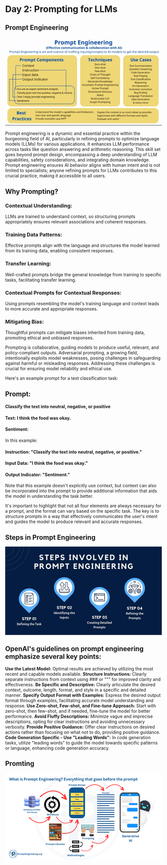 # **Day 2: Prompting for LLMs**
## **Prompt Engineering**

![alt text](assests/prompt%20eng.jpeg)

Prompt engineering is a dynamic and essential practice within the burgeoning field of AI, particularly in refining prompts to optimize language models (LLMs) for various applications. It enhances LLM performance across tasks like question answering and arithmetic reasoning. This skill set goes beyond prompt design, encompassing a deep understanding of LLM capabilities, safety considerations, and integrating domain knowledge. Prompt engineering ensures AI behavior aligns with human intent and is not limited to specialists; anyone refining prompts for LLMs contributes to this crucial practice, making it accessible to all users.

## **Why Prompting?**
### Contextual Understanding: 
LLMs are trained to understand context, so structuring prompts appropriately ensures relevant associations and coherent responses.

### Training Data Patterns: 
Effective prompts align with the language and structures the model learned from its training data, enabling consistent responses.

### Transfer Learning: 
Well-crafted prompts bridge the general knowledge from training to specific tasks, facilitating transfer learning.

### Contextual Prompts for Contextual Responses: 
Using prompts resembling the model's training language and context leads to more accurate and appropriate responses.

### Mitigating Bias: 
Thoughtful prompts can mitigate biases inherited from training data, promoting ethical and unbiased responses.

Prompting is collaborative, guiding models to produce useful, relevant, and policy-compliant outputs. Adversarial prompting, a growing field, intentionally exploits model weaknesses, posing challenges in safeguarding against harmful or misleading responses. Addressing these challenges is crucial for ensuring model reliability and ethical use.

Here's an example prompt for a text classification task:


## Prompt:

#### Classify the text into neutral, negative, or positive
#### Text: I think the food was okay.
#### Sentiment:

In this example:

#### Instruction: "Classify the text into neutral, negative, or positive."
#### Input Data: "I think the food was okay."
#### Output Indicator: "Sentiment."

Note that this example doesn't explicitly use context, but context can also be incorporated into the prompt to provide additional information that aids the model in understanding the task better.

It's important to highlight that not all four elements are always necessary for a prompt, and the format can vary based on the specific task. The key is to structure prompts in a way that effectively communicates the user's intent and guides the model to produce relevant and accurate responses.

## Steps in Prompt Engineering
![alt text](assests/Steps-involved-in-prompt-engineering.jpg "steps")

## **OpenAI's guidelines on prompt engineering emphasize several key points:**

**Use the Latest Model:** 
Optimal results are achieved by utilizing the most recent and capable models available.
**Structure Instructions:** 
Clearly separate instructions from context using ### or """ for improved clarity and effectiveness.
**Be Specific and Descriptive:** 
Clearly articulate the desired context, outcome, length, format, and style in a specific and detailed manner.
**Specify Output Format with Examples:** 
Express the desired output format through examples, facilitating accurate model understanding and response.
**Use Zero-shot, Few-shot, and Fine-tune Approach:** 
Start with zero-shot, then few-shot, and if needed, fine-tune the model for better performance.
**Avoid Fluffy Descriptions:** 
Minimize vague and imprecise descriptions, opting for clear instructions and avoiding unnecessary verbosity.
**Provide Positive Guidance:** 
Offer clear instructions on desired actions rather than focusing on what not to do, providing positive guidance.
**Code Generation Specific - Use "Leading Words":** 
In code generation tasks, utilize "leading words" to guide the model towards specific patterns or language, enhancing code generation accuracy.

## **Promting**
![alt text](assests/What-is-Prompt-Engineering.png "Prompting")
